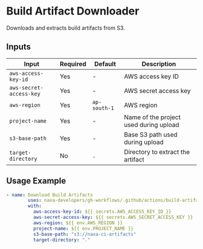 # Build Artifact Downloader

Downloads and extracts build artifacts from S3.

## Inputs

| Input | Required | Default | Description |
|-------|----------|---------|-------------|
| `aws-access-key-id` | Yes | - | AWS access key ID |
| `aws-secret-access-key` | Yes | - | AWS secret access key |
| `aws-region` | Yes | `ap-south-1` | AWS region |
| `project-name` | Yes | - | Name of the project used during upload |
| `s3-base-path` | Yes | - | Base S3 path used during upload |
| `target-directory` | No | `.` | Directory to extract the artifact |

## Usage Example

```yaml
- name: Download Build Artifacts
        uses: naxa-developers/gh-workflows/.github/actions/build-artifact-downloader@artifact_downloader/v1.0.0
        with:
          aws-access-key-id: ${{ secrets.AWS_ACCESS_KEY_ID }}
          aws-secret-access-key: ${{ secrets.AWS_SECRET_ACCESS_KEY }}
          aws-region: ${{ env.AWS_REGION }}
          project-name: ${{ env.PROJECT_NAME }}
          s3-base-path: "s3://naxa-ci-artifacts"
          target-directory: "."
```